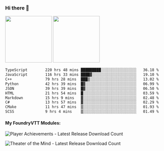### Hi there 👋

<img height="150em" src="https://github-readme-stats.vercel.app/api?username=EddieDover&count_private=true&include_all_commits=true&show_icons=true&theme=dracula&hide_border=false&rank_icon=percentile"/>
<img height="150em" src="https://github-readme-stats.vercel.app/api/top-langs/?username=EddieDover&theme=dracula&hide_border=false&&layout=compact&langs_count=20" />

<!--START_SECTION:waka-->

```txt
TypeScript        220 hrs 48 mins █████████░░░░░░░░░░░░░░░░   36.18 %
JavaScript        116 hrs 33 mins ████▓░░░░░░░░░░░░░░░░░░░░   19.10 %
C++               79 hrs 28 mins  ███▒░░░░░░░░░░░░░░░░░░░░░   13.02 %
Python            42 hrs 39 mins  █▓░░░░░░░░░░░░░░░░░░░░░░░   06.99 %
JSON              39 hrs 39 mins  █▓░░░░░░░░░░░░░░░░░░░░░░░   06.50 %
HTML              21 hrs 54 mins  █░░░░░░░░░░░░░░░░░░░░░░░░   03.59 %
Markdown          15 hrs 9 mins   ▓░░░░░░░░░░░░░░░░░░░░░░░░   02.48 %
C#                13 hrs 57 mins  ▓░░░░░░░░░░░░░░░░░░░░░░░░   02.29 %
CMake             11 hrs 47 mins  ▒░░░░░░░░░░░░░░░░░░░░░░░░   01.93 %
SCSS              9 hrs 4 mins    ▒░░░░░░░░░░░░░░░░░░░░░░░░   01.49 %
```

<!--END_SECTION:waka-->

#### My FoundryVTT Modules:

  ![Player Achievements - Latest Release Download Count](https://img.shields.io/badge/dynamic/json?label=Player%20Achievements%20-%20Downloads@latest&query=assets%5B1%5D.download_count&url=https%3A%2F%2Fapi.github.com%2Frepos%2FEddieDover%2Ffvtt-player-achievements%2Freleases%2Flatest)

  ![Theater of the Mind - Latest Release Download Count](https://img.shields.io/badge/dynamic/json?label=Theater%20Of%20The%20Mind%20-%20Downloads@latest&query=assets%5B1%5D.download_count&url=https%3A%2F%2Fapi.github.com%2Frepos%2FEddieDover%2Ftheater-of-the-mind%2Freleases%2Flatest)

<a rel="me" href="https://techhub.social/@EddieDover"></a>
